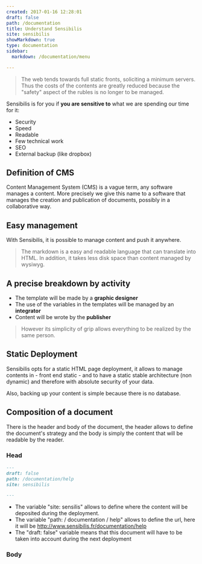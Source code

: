 ```yaml
---
created: 2017-01-16 12:28:01
draft: false
path: /documentation
title: Understand Sensibilis
site: sensibilis
showMarkdown: true
type: documentation
sidebar:
  markdown: /documentation/menu

---
```




> The web tends towards full static fronts, soliciting a minimum servers. Thus the costs of the contents are greatly reduced because the "safety" aspect of the rubles is no longer to be managed.

Sensibilis is for you if **you are sensitive to** what we are spending our time for it:

- Security
- Speed
- Readable
- Few technical work
- SEO
- External backup (like dropbox)


## Definition of CMS
Content Management System (CMS) is a vague term, any software manages a content. More precisely we give this name to a software that manages the creation and publication of documents, possibly in a collaborative way.

## Easy management
With Sensibilis, it is possible to manage content and push it anywhere.

> The markdown is a easy and readable language that can translate into HTML. In addition, it takes less disk space than content managed by wysiwyg.


## A precise breakdown by activity
 - The template will be made by a **graphic designer**
 - The use of the variables in the templates will be managed by an **integrator**
 - Content will be wrote by the **publisher**

> However its simplicity of grip allows everything to be realized by the same person.

<script src="https://cdnjs.cloudflare.com/ajax/libs/Chart.js/2.4.0/Chart.bundle.min.js"></script>
<script src="https://cdnjs.cloudflare.com/ajax/libs/Chart.js/2.4.0/Chart.min.js"></script>
<canvas id="myChart" width="450" height="300"></canvas>
<script>
var ctx = document.getElementById("myChart");

var data = {
    labels: ["graphic designer", "integrator", "publisher"],
    datasets: [
        {
            data: [20, 10, 70],
            backgroundColor: [
                "#FF6384",
                "#36A2EB",
                "#FFCE56"
            ],
            hoverBackgroundColor: [
                "#FF6384",
                "#36A2EB",
                "#FFCE56"
            ]
        }
    ]
};

var myRadarChart = new Chart(ctx, {
    type: 'pie',
    data: data,
		options: {responsive: true, legend: {position: 'right'}, title: {position: 'left', display: true,text: "Time to work"}}
});
</script>

## Static Deployment
Sensibilis opts for a static HTML page deployment, it allows to manage contents in - front end static - and to have a static stable architecture (non dynamic) and therefore with absolute security of your data.

Also, backing up your content is simple because there is no database.

## Composition of a document
There is the header and body of the document, the header allows to define the document's strategy and the body is simply the content that will be readable by the reader.

### Head
~~~ Markdown
---
draft: false
path: /documentation/help
site: sensibilis

---
~~~
	
- The variable "site: sensilis" allows to define where the content will be deposited during the deployment.
- The variable "path: / documentation / help" allows to define the url, here it will be http://www.sensibilis.fr/documentation/help
- The "draft: false" variable means that this document will have to be taken into account during the next deployment


### Body